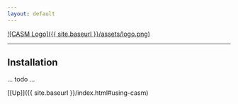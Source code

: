 ```yaml
---
layout: default
---
```


[![CASM Logo]({{ site.baseurl }}/assets/logo.png)](https://prisms-center.github.io/CASMcode_docs/)

***
## Installation

... todo ...

[[Up]]({{ site.baseurl }}/index.html#using-casm)
